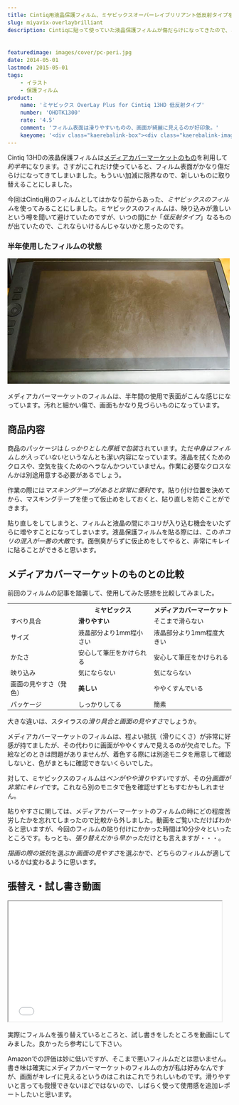 ```yaml
---
title: Cintiq用液晶保護フィルム、ミヤビックスオーバーレイブリリアント低反射タイプをレビュー
slug: miyavix-overlaybrilliant
description: Cintiqに貼って使っていた液晶保護フィルムが傷だらけになってきたので、ミヤビックスのオーバーレイブリリアント低反射タイプを使ってみました。表面がつるつるしているのでペンがやや滑りやすいですが、画面が綺麗に見れるのが特徴です。


featuredimage: images/cover/pc-peri.jpg
date: 2014-05-01
lastmod: 2015-05-01
tags: 
    - イラスト
    - 保護フィルム
product:
    name: 'ミヤビックス OverLay Plus for Cintiq 13HD 低反射タイプ'
    number: 'OHDTK1300'
    rate: '4.5'
    comment: 'フィルム表面は滑りやすいものの、画面が綺麗に見えるのが好印象。'
    kaeyome: '<div class="kaerebalink-box"><div class="kaerebalink-image"><a href="http://www.amazon.co.jp/exec/obidos/ASIN/B00GD3045O/illusionspace-22/ref=nosim/" rel="nofollow" target="_blank"><img src="http://ecx.images-amazon.com/images/I/31nu9aTB8KL._SL160_.jpg" style="border: none;" /></a></div><div class="kaerebalink-info"><div class="kaerebalink-name"><a href="http://www.amazon.co.jp/exec/obidos/ASIN/B00GD3045O/illusionspace-22/ref=nosim/" rel="nofollow" target="_blank">ミヤビックス OverLay Plus for Cintiq 13HD 低反射タイプ 液晶 保護シート OHDTK1300</a><div class="kaerebalink-powered-date">posted with <a href="http://kaereba.com" rel="nofollow" target="_blank">カエレバ</a></div></div><div class="kaerebalink-detail"> ミヤビックス     </div><div class="kaerebalink-link1"><div class="shoplinkamazon"><a href="http://www.amazon.co.jp/gp/search?keywords=OHDTK1300&__mk_ja_JP=%83J%83%5E%83J%83i&tag=illusionspace-22" rel="nofollow" target="_blank" title="アマゾン" >Amazonで購入</a></div></div></div><div class="booklink-footer" style="clear: left"></div></div>'
---
```


Cintiq 13HDの液晶保護フィルムは<a href="https://wantit.gcreate.jp/film_for_cintiq13hd_mediacovermarket/" title="Cintiq 13HD用の液晶保護フィルムを比較して、メディアカバーマーケットのフィルムをおすすめ">メディアカバーマーケットのもの</a>を利用して<em>約半年</em>になります。さすがにこれだけ使っていると、フィルム表面がかなり傷だらけになってきてしまいました。もういい加減に限界なので、新しいものに取り替えることにしました。

今回はCintiq用のフィルムとしてはかなり前からあった、<em>ミヤビックスのフィルム</em>を使ってみることにしました。ミヤビックスのフィルムは、映り込みが激しいという噂を聞いて避けていたのですが、いつの間にか「<em>低反射タイプ</em>」なるものが出ていたので、これならいけるんじゃないかと思ったのです。


### 半年使用したフィルムの状態


![メディアカバーマーケット約半年使用後](P4302225.jpg)

メディアカバーマーケットのフィルムは、半年間の使用で表面がこんな感じになっています。汚れと細かい傷で、画面もかなり見づらいものになっています。


## 商品内容


商品のパッケージは<em>しっかりとした厚紙で包装</em>されています。ただ<em>中身はフィルムしか入っていない</em>というなんとも潔い内容になっています。液晶を拭くためのクロスや、空気を抜くためのヘラなんかついていません。作業に必要なクロスなんかは別途用意する必要があるでしょう。

作業の際には<em>マスキングテープがあると非常に便利</em>です。貼り付け位置を決めてから、マスキングテープを使って仮止めをしておくと、貼り直しを防ぐことができます。

貼り直しをしてしまうと、フィルムと液晶の間にホコリが入り込む機会をいたずらに増やすことになってしまいます。液晶保護フィルムを貼る際には、この<em>ホコリの混入が一番の大敵</em>です。面倒臭がらずに仮止めをしてやると、非常にキレイに貼ることができると思います。


## メディアカバーマーケットのものとの比較


前回のフィルムの記事を踏襲して、使用してみた感想を比較してみました。

<table>
<tr>
<th></th>
<th>ミヤビックス</th>
<th>メディアカバーマーケット</th>
</tr>
<tr>
<td>すべり具合</td>
<td><strong>滑りやすい</strong></td>
<td>そこまで滑らない</td>
</tr>
<tr>
<td>サイズ</td>
<td>液晶部分より1mm程小さい</td>
<td>液晶部分より1mm程度大きい</td>
</tr>
<tr>
<td>かたさ</td>
<td>安心して筆圧をかけられる</td>
<td>安心して筆圧をかけられる</td>
</tr>
<tr>
<td>映り込み</td>
<td>気にならない</td>
<td>気にならない</td>
</tr>
<tr>
<td>画面の見やすさ（発色）</td>
<td><strong>美しい</strong></td>
<td>ややくすんでいる</td>
</tr>
<tr>
<td>パッケージ</td>
<td>しっかりしてる</td>
<td>簡素</td>
</tr>
</table>
大きな違いは、スタイラスの<em>滑り具合と画面の見やすさ</em>でしょうか。

メディアカバーマーケットのフィルムは、程よい抵抗（滑りにくさ）が非常に好感が持てましたが、その代わりに画面がややくすんで見えるのが欠点でした。下絵などのときは問題がありませんが、着色する際には別途モニタを用意して確認しないと、色がまともに確認できないくらいでした。

対して、ミヤビックスのフィルムは<em>ペンがやや滑りやすい</em>ですが、その分<em>画面が非常にキレイ</em>です。これなら別のモニタで色を確認せずともすむかもしれません。

貼りやすさに関しては、メディアカバーマーケットのフィルムの時にどの程度苦労したかを忘れてしまったので比較から外しました。動画をご覧いただけばわかると思いますが、今回のフィルムの貼り付けにかかった時間は10分少々といったところです。もっとも、<em>張り替えだから早かった</em>だけとも言えますが・・・。

<em>描画の際の抵抗</em>を選ぶか<em>画面の見やすさ</em>を選ぶかで、どちらのフィルムが適しているかは変わるように思います。


## 張替え・試し書き動画


<iframe width="480" height="270" src="//www.youtube.com/embed/nZb6pZ4jRWw" allowfullscreen></iframe>

実際にフィルムを張り替えているところと、試し書きをしたところを動画にしてみました。良かったら参考にして下さい。

Amazonでの評価は妙に低いですが、そこまで悪いフィルムだとは思いません。書き味は確実にメディアカバーマーケットのフィルムの方が私は好みなんですが、画面がキレイに見えるというのはこれはこれでうれしいものです。滑りやすいと言っても我慢できないほどではないので、しばらく使って使用感を追加レポートしたいと思います。


  
